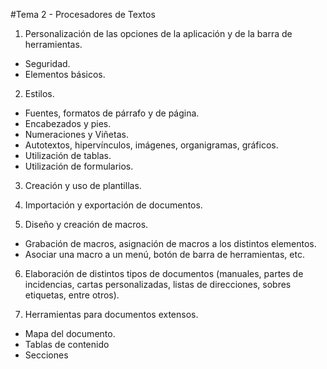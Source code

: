 #Tema 2 - Procesadores de Textos

1. Personalización de las opciones de la aplicación y de la barra de herramientas.
  - Seguridad.
  - Elementos básicos.

2. Estilos.
  - Fuentes, formatos de párrafo y de página.
  - Encabezados y pies.
  - Numeraciones y Viñetas.
  - Autotextos, hipervínculos, imágenes, organigramas, gráficos.
  - Utilización de tablas.
  - Utilización de formularios.
  
3. Creación y uso de plantillas.

4. Importación y exportación de documentos.

5. Diseño y creación de macros.
  - Grabación de macros, asignación de macros a los distintos elementos.
  - Asociar una macro a un menú, botón de barra de herramientas, etc.

6. Elaboración de distintos tipos de documentos (manuales, partes de incidencias, cartas personalizadas, listas de direcciones, sobres etiquetas, entre otros).

7. Herramientas para documentos extensos.
  - Mapa del documento.
  - Tablas de contenido
  - Secciones
